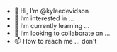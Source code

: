 - 👋 Hi, I’m @kyleedevidson
- 👀 I’m interested in ...
- 🌱 I’m currently learning ...
- 💞️ I’m looking to collaborate on ...
- 📫 How to reach me ... don't

<!---
kyleedevidson/kyleedevidson is a ✨ special ✨ repository because its `README.md` (this file) appears on your GitHub profile.
You can click the Preview link to take a look at your changes.
--->
